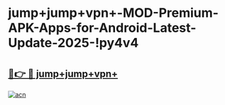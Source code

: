 # jump+jump+vpn+-MOD-Premium-APK-Apps-for-Android-Latest-Update-2025-!py4v4

# <h2><a href="https://gxz6s3.esa.edu.pl?title=jump+jump+vpn+&ref=py4v4">🔗👉 🔴 jump+jump+vpn+</a></h2>

[![acn](https://github.com/user-attachments/assets/0f9c940e-d8b0-45ae-aac7-cd30a18b3e1c)](https://gxz6s3.esa.edu.pl?title=jump+jump+vpn+&ref=py4v4)

